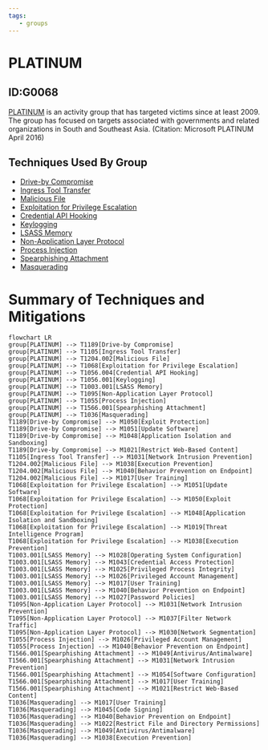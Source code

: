 ```yaml
---
tags:
   - groups
---
```

# PLATINUM
## ID:G0068
[PLATINUM](/mitre/groups/G0068) is an activity group that has targeted victims since at least 2009. The group has focused on targets associated with governments and related organizations in South and Southeast Asia. (Citation: Microsoft PLATINUM April 2016)
## Techniques Used By Group
* [Drive-by Compromise](/mitre/techniques/T1189)
* [Ingress Tool Transfer](/mitre/techniques/T1105)
* [Malicious File](/mitre/techniques/T1204/002)
* [Exploitation for Privilege Escalation](/mitre/techniques/T1068)
* [Credential API Hooking](/mitre/techniques/T1056/004)
* [Keylogging](/mitre/techniques/T1056/001)
* [LSASS Memory](/mitre/techniques/T1003/001)
* [Non-Application Layer Protocol](/mitre/techniques/T1095)
* [Process Injection](/mitre/techniques/T1055)
* [Spearphishing Attachment](/mitre/techniques/T1566/001)
* [Masquerading](/mitre/techniques/T1036)

# Summary of Techniques and Mitigations
```mermaid
flowchart LR
group[PLATINUM] --> T1189[Drive-by Compromise]
group[PLATINUM] --> T1105[Ingress Tool Transfer]
group[PLATINUM] --> T1204.002[Malicious File]
group[PLATINUM] --> T1068[Exploitation for Privilege Escalation]
group[PLATINUM] --> T1056.004[Credential API Hooking]
group[PLATINUM] --> T1056.001[Keylogging]
group[PLATINUM] --> T1003.001[LSASS Memory]
group[PLATINUM] --> T1095[Non-Application Layer Protocol]
group[PLATINUM] --> T1055[Process Injection]
group[PLATINUM] --> T1566.001[Spearphishing Attachment]
group[PLATINUM] --> T1036[Masquerading]
T1189[Drive-by Compromise] --> M1050[Exploit Protection]
T1189[Drive-by Compromise] --> M1051[Update Software]
T1189[Drive-by Compromise] --> M1048[Application Isolation and Sandboxing]
T1189[Drive-by Compromise] --> M1021[Restrict Web-Based Content]
T1105[Ingress Tool Transfer] --> M1031[Network Intrusion Prevention]
T1204.002[Malicious File] --> M1038[Execution Prevention]
T1204.002[Malicious File] --> M1040[Behavior Prevention on Endpoint]
T1204.002[Malicious File] --> M1017[User Training]
T1068[Exploitation for Privilege Escalation] --> M1051[Update Software]
T1068[Exploitation for Privilege Escalation] --> M1050[Exploit Protection]
T1068[Exploitation for Privilege Escalation] --> M1048[Application Isolation and Sandboxing]
T1068[Exploitation for Privilege Escalation] --> M1019[Threat Intelligence Program]
T1068[Exploitation for Privilege Escalation] --> M1038[Execution Prevention]
T1003.001[LSASS Memory] --> M1028[Operating System Configuration]
T1003.001[LSASS Memory] --> M1043[Credential Access Protection]
T1003.001[LSASS Memory] --> M1025[Privileged Process Integrity]
T1003.001[LSASS Memory] --> M1026[Privileged Account Management]
T1003.001[LSASS Memory] --> M1017[User Training]
T1003.001[LSASS Memory] --> M1040[Behavior Prevention on Endpoint]
T1003.001[LSASS Memory] --> M1027[Password Policies]
T1095[Non-Application Layer Protocol] --> M1031[Network Intrusion Prevention]
T1095[Non-Application Layer Protocol] --> M1037[Filter Network Traffic]
T1095[Non-Application Layer Protocol] --> M1030[Network Segmentation]
T1055[Process Injection] --> M1026[Privileged Account Management]
T1055[Process Injection] --> M1040[Behavior Prevention on Endpoint]
T1566.001[Spearphishing Attachment] --> M1049[Antivirus/Antimalware]
T1566.001[Spearphishing Attachment] --> M1031[Network Intrusion Prevention]
T1566.001[Spearphishing Attachment] --> M1054[Software Configuration]
T1566.001[Spearphishing Attachment] --> M1017[User Training]
T1566.001[Spearphishing Attachment] --> M1021[Restrict Web-Based Content]
T1036[Masquerading] --> M1017[User Training]
T1036[Masquerading] --> M1045[Code Signing]
T1036[Masquerading] --> M1040[Behavior Prevention on Endpoint]
T1036[Masquerading] --> M1022[Restrict File and Directory Permissions]
T1036[Masquerading] --> M1049[Antivirus/Antimalware]
T1036[Masquerading] --> M1038[Execution Prevention]
```